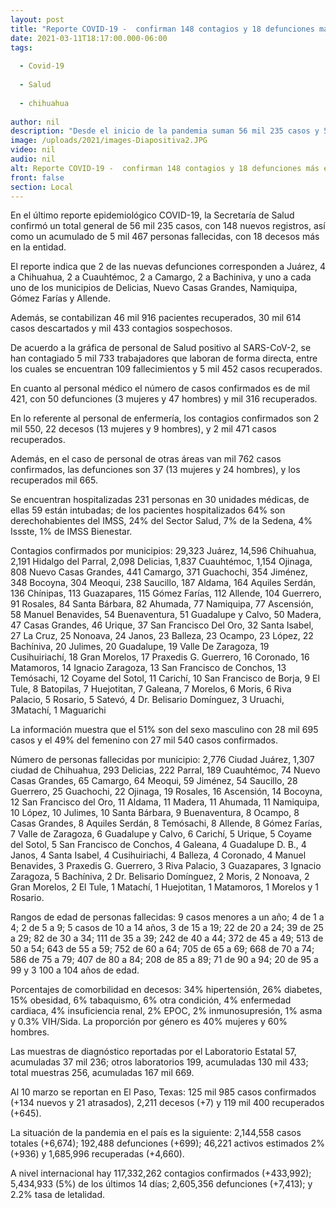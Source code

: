 ```yaml
---
layout: post
title: "Reporte COVID-19 -  confirman 148 contagios y 18 defunciones más en las últimas horas"
date: 2021-03-11T18:17:00.000-06:00
tags:
  
  - Covid-19
  
  - Salud
  
  - chihuahua
  
author: nil
description: "Desde el inicio de la pandemia suman 56 mil 235 casos y 5 mil 467 decesos; superan la enfermedad 5 mil 452 integrantes del Sector Salud en la entidad"
image: /uploads/2021/images-Diapositiva2.JPG
video: nil
audio: nil
alt: Reporte COVID-19 -  confirman 148 contagios y 18 defunciones más en las últimas horas
front: false
section: Local
---
```


En el último reporte epidemiológico COVID-19, la Secretaría de Salud confirmó un total general de 56 mil 235 casos, con 148 nuevos registros, así como un acumulado de 5 mil 467 personas fallecidas, con 18 decesos más en la entidad.

El reporte indica que 2 de las nuevas defunciones corresponden a Juárez, 4 a Chihuahua, 2 a Cuauhtémoc, 2 a Camargo, 2 a Bachiniva, y uno a cada uno de los  municipios de Delicias, Nuevo Casas Grandes, Namiquipa, Gómez Farías y Allende.

Además, se contabilizan 46 mil 916 pacientes recuperados, 30 mil 614 casos descartados y mil 433 contagios sospechosos.

De acuerdo a la gráfica de personal de Salud positivo al SARS-CoV-2, se han contagiado 5 mil 733 trabajadores que laboran de forma directa, entre los cuales se encuentran 109 fallecimientos y 5 mil 452 casos recuperados.

En cuanto al personal médico el número de casos confirmados es de mil 421, con 50 defunciones (3 mujeres y 47 hombres) y mil 316 recuperados.

En lo referente al personal de enfermería, los contagios confirmados son 2 mil 550, 22 decesos (13 mujeres y 9 hombres), y 2 mil 471 casos recuperados.

Además, en el caso de personal de otras áreas van mil 762 casos confirmados, las defunciones son 37 (13 mujeres y 24 hombres), y los recuperados mil 665.

Se encuentran hospitalizadas 231 personas en 30 unidades médicas, de ellas 59 están intubadas; de los pacientes hospitalizados 64% son derechohabientes del IMSS, 24% del Sector Salud, 7% de la Sedena, 4% Issste, 1% de IMSS Bienestar.

Contagios confirmados por municipios: 29,323 Juárez, 14,596 Chihuahua, 2,191 Hidalgo del Parral, 2,098 Delicias, 1,837 Cuauhtémoc, 1,154 Ojinaga, 808 Nuevo Casas Grandes, 441 Camargo, 371 Guachochi, 354 Jiménez, 348 Bocoyna, 304 Meoqui, 238 Saucillo, 187 Aldama, 164 Aquiles Serdán, 136 Chínipas, 113 Guazapares, 115 Gómez Farías, 112 Allende, 104 Guerrero, 91 Rosales, 84 Santa Bárbara, 82 Ahumada, 77 Namiquipa, 77 Ascensión, 58 Manuel Benavides, 54 Buenaventura, 51 Guadalupe y Calvo, 50 Madera, 47 Casas Grandes, 46 Urique, 37 San Francisco Del Oro, 32 Santa Isabel, 27 La Cruz, 25 Nonoava, 24 Janos, 23 Balleza, 23 Ocampo, 23 López, 22 Bachíniva, 20 Julimes, 20 Guadalupe, 19 Valle De Zaragoza, 19 Cusihuiriachí, 18 Gran Morelos, 17 Praxedis G. Guerrero, 16 Coronado, 16 Matamoros, 14 Ignacio Zaragoza, 13 San Francisco de Conchos, 13 Temósachi, 12 Coyame del Sotol, 11 Carichí, 10 San Francisco de Borja, 9 El Tule, 8 Batopilas, 7 Huejotitan, 7 Galeana, 7 Morelos, 6 Moris, 6 Riva Palacio, 5 Rosario, 5 Satevó, 4 Dr. Belisario Domínguez, 3 Uruachi, 3Matachí, 1 Maguarichi

La información muestra que el 51% son del sexo masculino con 28 mil 695 casos y el 49% del femenino con 27 mil 540 casos confirmados.

Número de personas fallecidas por municipio: 2,776 Ciudad Juárez, 1,307 ciudad de Chihuahua, 293 Delicias, 222 Parral, 189 Cuauhtémoc, 74 Nuevo Casas Grandes, 65 Camargo, 64 Meoqui, 59 Jiménez, 54 Saucillo, 28 Guerrero, 25 Guachochi, 22 Ojinaga, 19 Rosales, 16 Ascensión, 14 Bocoyna, 12 San Francisco del Oro, 11 Aldama, 11 Madera, 11 Ahumada, 11 Namiquipa, 10 López, 10  Julimes, 10 Santa Bárbara, 9 Buenaventura, 8 Ocampo, 8 Casas Grandes, 8 Aquiles Serdán, 8 Temósachi, 8 Allende, 8 Gómez Farías, 7 Valle de Zaragoza, 6 Guadalupe y Calvo, 6 Carichí, 5 Urique, 5 Coyame del Sotol, 5 San Francisco de Conchos, 4 Galeana, 4  Guadalupe D. B., 4 Janos, 4 Santa Isabel, 4 Cusihuiriachi, 4 Balleza, 4 Coronado, 4 Manuel Benavides, 3 Praxedis G. Guerrero, 3 Riva Palacio, 3 Guazapares, 3 Ignacio Zaragoza, 5 Bachíniva, 2 Dr. Belisario Domínguez, 2 Moris, 2 Nonoava, 2 Gran Morelos, 2 El Tule, 1 Matachí, 1 Huejotitan, 1 Matamoros, 1 Morelos y 1 Rosario.

Rangos de edad de personas fallecidas: 9 casos menores a un año; 4 de 1 a 4; 2 de 5 a 9; 5 casos de 10 a 14 años, 3 de 15 a 19; 22 de 20 a 24; 39 de 25 a 29; 82 de 30 a 34; 111 de 35 a 39; 242 de 40 a 44; 372 de 45 a 49; 513 de 50 a 54; 643 de 55 a 59; 752 de 60 a 64; 705 de 65 a 69; 668 de 70 a 74; 586 de 75 a 79; 407 de 80 a 84; 208 de 85 a 89; 71 de 90 a 94; 20 de 95 a 99 y 3 100 a 104 años de edad.

Porcentajes de comorbilidad en decesos: 34% hipertensión, 26% diabetes, 15% obesidad, 6% tabaquismo, 6% otra condición, 4% enfermedad cardiaca, 4% insuficiencia renal, 2% EPOC, 2% inmunosupresión, 1% asma y 0.3% VIH/Sida. La proporción por género es 40% mujeres y 60% hombres.

Las muestras de diagnóstico reportadas por el Laboratorio Estatal 57, acumuladas 37 mil 236; otros laboratorios 199, acumuladas 130 mil 433; total muestras 256, acumuladas 167 mil 669.

Al 10 marzo se reportan en El Paso, Texas: 125 mil 985 casos confirmados (+134  nuevos y 21 atrasados), 2,211 decesos (+7) y 119 mil 400 recuperados (+645).

La situación de la pandemia en el país es la siguiente: 2,144,558 casos totales (+6,674); 192,488 defunciones (+699); 46,221 activos estimados 2%  (+936) y 1,685,996 recuperadas (+4,660).

A nivel internacional hay 117,332,262 contagios confirmados (+433,992); 5,434,933 (5%) de los últimos 14 días; 2,605,356 defunciones (+7,413); y 2.2% tasa de letalidad.